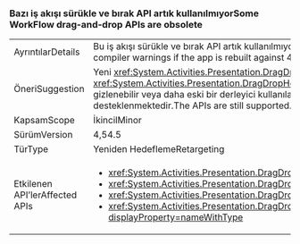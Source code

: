 ### <a name="some-workflow-drag-and-drop-apis-are-obsolete"></a><span data-ttu-id="60da8-101">Bazı iş akışı sürükle ve bırak API artık kullanılmıyor</span><span class="sxs-lookup"><span data-stu-id="60da8-101">Some WorkFlow drag-and-drop APIs are obsolete</span></span>

|   |   |
|---|---|
|<span data-ttu-id="60da8-102">Ayrıntılar</span><span class="sxs-lookup"><span data-stu-id="60da8-102">Details</span></span>|<span data-ttu-id="60da8-103">Bu iş akışı sürükle ve bırak API artık kullanılmıyor ve 4.5 karşı uygulamayı yeniden oluşturulursa derleyici uyarılarına neden olur.</span><span class="sxs-lookup"><span data-stu-id="60da8-103">This WorkFlow drag-and-drop API is obsolete and will cause compiler warnings if the app is rebuilt against 4.5.</span></span>|
|<span data-ttu-id="60da8-104">Öneri</span><span class="sxs-lookup"><span data-stu-id="60da8-104">Suggestion</span></span>|<span data-ttu-id="60da8-105">Yeni <xref:System.Activities.Presentation.DragDropHelper?displayProperty=name> birden fazla nesneyle işlemlerini destekleyen API'ler bunun yerine kullanılmalıdır.</span><span class="sxs-lookup"><span data-stu-id="60da8-105">New <xref:System.Activities.Presentation.DragDropHelper?displayProperty=name> APIs that support operations with multiple objects should be used instead.</span></span> <span data-ttu-id="60da8-106">Alternatif olarak, derleme uyarıları gizlenebilir veya daha eski bir derleyici kullanılarak önlenebilir.</span><span class="sxs-lookup"><span data-stu-id="60da8-106">Alternatively, the build warnings can be suppressed or they can be avoided by using an older compiler.</span></span> <span data-ttu-id="60da8-107">API'leri hala desteklenmektedir.</span><span class="sxs-lookup"><span data-stu-id="60da8-107">The APIs are still supported.</span></span>|
|<span data-ttu-id="60da8-108">Kapsam</span><span class="sxs-lookup"><span data-stu-id="60da8-108">Scope</span></span>|<span data-ttu-id="60da8-109">İkincil</span><span class="sxs-lookup"><span data-stu-id="60da8-109">Minor</span></span>|
|<span data-ttu-id="60da8-110">Sürüm</span><span class="sxs-lookup"><span data-stu-id="60da8-110">Version</span></span>|<span data-ttu-id="60da8-111">4,5</span><span class="sxs-lookup"><span data-stu-id="60da8-111">4.5</span></span>|
|<span data-ttu-id="60da8-112">Tür</span><span class="sxs-lookup"><span data-stu-id="60da8-112">Type</span></span>|<span data-ttu-id="60da8-113">Yeniden Hedefleme</span><span class="sxs-lookup"><span data-stu-id="60da8-113">Retargeting</span></span>|
|<span data-ttu-id="60da8-114">Etkilenen API’ler</span><span class="sxs-lookup"><span data-stu-id="60da8-114">Affected APIs</span></span>|<ul><li><xref:System.Activities.Presentation.DragDropHelper.DoDragMove(System.Activities.Presentation.WorkflowViewElement,System.Windows.Point)?displayProperty=nameWithType></li><li><xref:System.Activities.Presentation.DragDropHelper.GetCompositeView(System.Windows.DragEventArgs)?displayProperty=nameWithType></li><li><xref:System.Activities.Presentation.DragDropHelper.GetDraggedModelItem(System.Windows.DragEventArgs)?displayProperty=nameWithType></li><li><xref:System.Activities.Presentation.DragDropHelper.GetDroppedObject(System.Windows.DependencyObject,System.Windows.DragEventArgs,System.Activities.Presentation.EditingContext)?displayProperty=nameWithType></li></ul>|

